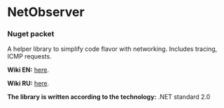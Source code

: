 # NetObserver

### Nuget packet
A helper library to simplify code flavor with networking.
Includes tracing, ICMP requests.

**Wiki EN:** [here](https://github.com/hekkaaa/NetObserver/wiki#ru-ru "Documentation in English").

**Wiki RU:** [here](https://github.com/hekkaaa/NetObserver/wiki#ru-ru "Документация на русском").

**The library is written according to the technology:** .NET standard 2.0

